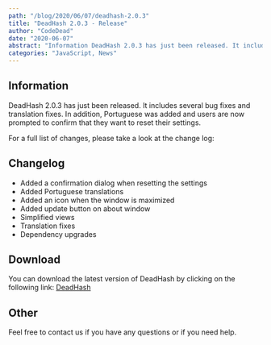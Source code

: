 ```yaml
---
path: "/blog/2020/06/07/deadhash-2.0.3"
title: "DeadHash 2.0.3 - Release"
author: "CodeDead"
date: "2020-06-07"
abstract: "Information DeadHash 2.0.3 has just been released. It includes several bug fixes and translation fixes. In addition, Portuguese was added and users are now prompted to confirm that they want to reset their settings. For a full list of changes, please take a look at..."
categories: "JavaScript, News"
---
```

## Information

DeadHash 2.0.3 has just been released. It includes several bug fixes and translation fixes. In addition, Portuguese was added and users are now prompted to confirm that they want to reset their settings.

For a full list of changes, please take a look at the change log:

## Changelog

* Added a confirmation dialog when resetting the settings
* Added Portuguese translations
* Added an icon when the window is maximized
* Added update button on about window
* Simplified views
* Translation fixes
* Dependency upgrades

## Download

You can download the latest version of DeadHash by clicking on the following link:
<a href="/software/DeadHash">DeadHash</a>

## Other

Feel free to contact us if you have any questions or if you need help.
